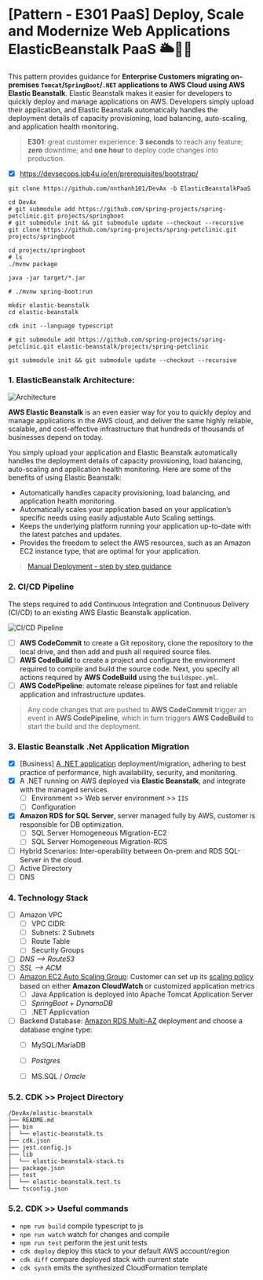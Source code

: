 # [Pattern - E301 PaaS] Deploy, Scale and Modernize Web Applications ElasticBeanstalk PaaS 🌥🎯🚀

This pattern provides guidance for **Enterprise Customers migrating on-premises `Tomcat`/`SpringBoot`/`.NET` applications to AWS Cloud using AWS Elastic Beanstalk**.  Elastic Beanstalk makes it  easier for developers to quickly deploy and manage applications on AWS. Developers simply upload their application, and Elastic Beanstalk automatically handles the deployment details of capacity provisioning, load balancing, auto-scaling, and application health monitoring. 

> **E301**: great customer experience: **3 seconds** to reach any feature; **zero** downtime; and **one hour** to deploy code changes into production.

* [x] https://devsecops.job4u.io/en/prerequisites/bootstrap/

```
git clone https://github.com/nnthanh101/DevAx -b ElasticBeanstalkPaaS

cd DevAx
# git submodule add https://github.com/spring-projects/spring-petclinic.git projects/springboot
# git submodule init && git submodule update --checkout --recursive
git clone https://github.com/spring-projects/spring-petclinic.git projects/springboot

cd projects/springboot
# ls
./mvnw package

java -jar target/*.jar

# ./mvnw spring-boot:run
```

```
mkdir elastic-beanstalk
cd elastic-beanstalk

cdk init --language typescript
```

```
# git submodule add https://github.com/spring-projects/spring-petclinic.git elastic-beanstalk/projects/spring-petclinic

git submodule init && git submodule update --checkout --recursive
```

### 1. ElasticBeanstalk Architecture:

![Architecture](https://github.com/nnthanh101/DevAx/raw/main/README/images/elastic-beanstalk-architecture.png)

**AWS Elastic Beanstalk** is an even easier way for you to quickly deploy and manage applications in the AWS cloud, and deliver the same highly reliable, scalable, and cost-effective infrastructure that hundreds of thousands of businesses depend on today.

You simply upload your application and Elastic Beanstalk automatically handles the deployment details of capacity provisioning, load balancing, auto-scaling and application health monitoring. Here are some of the benefits of using Elastic Beanstalk:

* Automatically handles capacity provisioning, load balancing, and application health monitoring.
* Automatically scales your application based on your application’s specific needs using easily adjustable Auto Scaling settings.
* Keeps the underlying platform running your application up-to-date with the latest patches and updates.
* Provides the freedom to select the AWS resources, such as an Amazon EC2 instance type, that are optimal for your application.

> [Manual Deployment - step by step guidance](./README.Manual.md)

### 2. CI/CD Pipeline

The steps required to add Continuous Integration and Continuous  Delivery (CI/CD) to an existing AWS Elastic Beanstalk application.

![CI/CD Pipeline](https://github.com/nnthanh101/DevAx/raw/main/README/images/elastic-beanstalk-cicd.png)

* [ ] **AWS CodeCommit** to create a Git repository, clone the repository to the local drive, and then add and push all required source files.
* [ ]  **AWS CodeBuild** to create a project and configure the environment required to compile and build the source code. Next, you specify all actions required by **AWS CodeBuild** using the `buildspec.yml`.
* [ ] **AWS CodePipeline**: automate release pipelines for fast and reliable application and infrastructure updates. 

> Any code changes that are pushed to **AWS CodeCommit** trigger an event in **AWS CodePipeline**, which in turn triggers **AWS CodeBuild** to start the build and the deployment.


### 3. Elastic Beanstalk .Net Application Migration

* [x] [Business] [A .NET application](https://docs.aws.amazon.com/elasticbeanstalk/latest/dg/applications-sourcebundle.html#using-features.deployment.source.dotnet) deployment/migration, adhering to best practice of performance, high availability, security, and monitoring.
* [x] A .NET running on AWS deployed via **Elastic Beanstalk**, and integrate with the managed services.
    * [ ] Environment >> Web server environment >> `IIS`
    * [ ] Configuration
* [x] **Amazon RDS for SQL Server**, server managed fully by AWS, customer is responsible for DB optimization.
    * [ ] SQL Server Homogeneous Migration-EC2
    * [ ] SQL Server Homogeneous Migration-RDS
* [ ] Hybrid Scenarios: Inter-operability between On-prem and RDS SQL-Server in the cloud.
* [ ] Active Directory
* [ ] DNS

### 4. Technology Stack

* [ ] Amazon VPC
    * [ ] VPC CIDR: 
    * [ ] Subnets: 2 Subnets
    * [ ] Route Table
    * [ ] Security Groups
* [ ] *DNS --> Route53*
* [ ] *SSL --> ACM*
* [ ] [Amazon EC2 Auto Scaling Group](https://docs.aws.amazon.com/autoscaling/ec2/userguide/AutoScalingGroup.html): Customer can set up its [scaling policy](https://docs.aws.amazon.com/autoscaling/ec2/userguide/scaling_plan.html) based on either **Amazon CloudWatch** or customized application metrics
    * [ ] Java Application is deployed into Apache Tomcat Application Server
    * [ ] *SpringBoot + DynamoDB*
    * [ ] .NET Applicvation
* [ ] Backend Database: [Amazon RDS Multi-AZ](https://aws.amazon.com/rds/details/multi-az/) deployment and choose a database engine type:
    * [ ] MySQL/MariaDB
    * [ ] *Postgres*
    * [ ] MS.SQL / *Oracle*


### 5.2. CDK >> Project Directory

```
/DevAx/elastic-beanstalk
├── README.md
├── bin
|  └── elastic-beanstalk.ts
├── cdk.json
├── jest.config.js
├── lib
|  └── elastic-beanstalk-stack.ts
├── package.json
├── test
|  └── elastic-beanstalk.test.ts
└── tsconfig.json
```

### 5.2. CDK >> Useful commands

 * `npm run build`   compile typescript to js
 * `npm run watch`   watch for changes and compile
 * `npm run test`    perform the jest unit tests
 * `cdk deploy`      deploy this stack to your default AWS account/region
 * `cdk diff`        compare deployed stack with current state
 * `cdk synth`       emits the synthesized CloudFormation template
